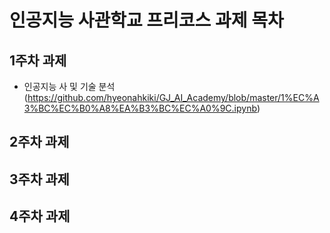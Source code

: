 
# 인공지능 사관학교 프리코스 과제 목차 

## 1주차 과제
- 인공지능 사 및 기술 분석(https://github.com/hyeonahkiki/GJ_AI_Academy/blob/master/1%EC%A3%BC%EC%B0%A8%EA%B3%BC%EC%A0%9C.ipynb)

## 2주차 과제

## 3주차 과제

## 4주차 과제

